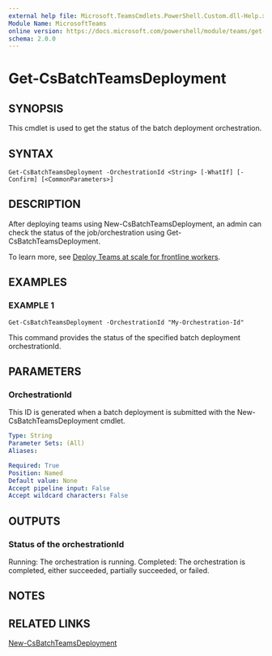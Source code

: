 ```yaml
---
external help file: Microsoft.TeamsCmdlets.PowerShell.Custom.dll-Help.xml
Module Name: MicrosoftTeams
online version: https://docs.microsoft.com/powershell/module/teams/get-csbatchteamsdeployment
schema: 2.0.0
---
```


# Get-CsBatchTeamsDeployment

## SYNOPSIS

This cmdlet is used to get the status of the batch deployment orchestration.

## SYNTAX

```
Get-CsBatchTeamsDeployment -OrchestrationId <String> [-WhatIf] [-Confirm] [<CommonParameters>]
```

## DESCRIPTION
After deploying teams using New-CsBatchTeamsDeployment, an admin can check the status of the job/orchestration using Get-CsBatchTeamsDeployment. 

To learn more, see [Deploy Teams at scale for frontline workers](https://docs.microsoft.com/microsoft-365/frontline/deploy-teams-at-scale).

## EXAMPLES

### EXAMPLE 1
```
Get-CsBatchTeamsDeployment -OrchestrationId "My-Orchestration-Id"
```
This command provides the status of the specified batch deployment orchestrationId.


## PARAMETERS

### OrchestrationId
This ID is generated when a batch deployment is submitted with the New-CsBatchTeamsDeployment cmdlet.


```yaml
Type: String
Parameter Sets: (All)
Aliases:

Required: True
Position: Named
Default value: None
Accept pipeline input: False
Accept wildcard characters: False
```

## OUTPUTS
### Status of the orchestrationId


Running: The orchestration is running.
Completed: The orchestration is completed, either succeeded, partially succeeded, or failed.


## NOTES

## RELATED LINKS

[New-CsBatchTeamsDeployment](New-CsBatchTeamsDeployment.md)
